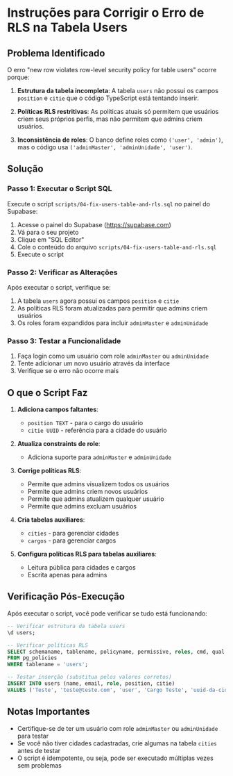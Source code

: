 # Instruções para Corrigir o Erro de RLS na Tabela Users

## Problema Identificado
O erro "new row violates row-level security policy for table users" ocorre porque:

1. **Estrutura da tabela incompleta**: A tabela `users` não possui os campos `position` e `citie` que o código TypeScript está tentando inserir.

2. **Políticas RLS restritivas**: As políticas atuais só permitem que usuários criem seus próprios perfis, mas não permitem que admins criem usuários.

3. **Inconsistência de roles**: O banco define roles como `('user', 'admin')`, mas o código usa `('adminMaster', 'adminUnidade', 'user')`.

## Solução

### Passo 1: Executar o Script SQL
Execute o script `scripts/04-fix-users-table-and-rls.sql` no painel do Supabase:

1. Acesse o painel do Supabase (https://supabase.com)
2. Vá para o seu projeto
3. Clique em "SQL Editor"
4. Cole o conteúdo do arquivo `scripts/04-fix-users-table-and-rls.sql`
5. Execute o script

### Passo 2: Verificar as Alterações
Após executar o script, verifique se:

1. A tabela `users` agora possui os campos `position` e `citie`
2. As políticas RLS foram atualizadas para permitir que admins criem usuários
3. Os roles foram expandidos para incluir `adminMaster` e `adminUnidade`

### Passo 3: Testar a Funcionalidade
1. Faça login como um usuário com role `adminMaster` ou `adminUnidade`
2. Tente adicionar um novo usuário através da interface
3. Verifique se o erro não ocorre mais

## O que o Script Faz

1. **Adiciona campos faltantes**:
   - `position TEXT` - para o cargo do usuário
   - `citie UUID` - referência para a cidade do usuário

2. **Atualiza constraints de role**:
   - Adiciona suporte para `adminMaster` e `adminUnidade`

3. **Corrige políticas RLS**:
   - Permite que admins visualizem todos os usuários
   - Permite que admins criem novos usuários
   - Permite que admins atualizem qualquer usuário
   - Permite que admins excluam usuários

4. **Cria tabelas auxiliares**:
   - `cities` - para gerenciar cidades
   - `cargos` - para gerenciar cargos

5. **Configura políticas RLS para tabelas auxiliares**:
   - Leitura pública para cidades e cargos
   - Escrita apenas para admins

## Verificação Pós-Execução

Após executar o script, você pode verificar se tudo está funcionando:

```sql
-- Verificar estrutura da tabela users
\d users;

-- Verificar políticas RLS
SELECT schemaname, tablename, policyname, permissive, roles, cmd, qual 
FROM pg_policies 
WHERE tablename = 'users';

-- Testar inserção (substitua pelos valores corretos)
INSERT INTO users (name, email, role, position, citie) 
VALUES ('Teste', 'teste@teste.com', 'user', 'Cargo Teste', 'uuid-da-cidade');
```

## Notas Importantes

- Certifique-se de ter um usuário com role `adminMaster` ou `adminUnidade` para testar
- Se você não tiver cidades cadastradas, crie algumas na tabela `cities` antes de testar
- O script é idempotente, ou seja, pode ser executado múltiplas vezes sem problemas
